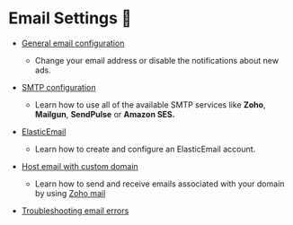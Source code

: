 # Email Settings 📧


*   [General email configuration](Email-settings-general-email-configuration.md)
     -   Change your email address or disable the notifications about new ads.

*   [SMTP configuration](Email-settings-SMTP-configuration.md)
     -   Learn how to use all of the available SMTP services like **Zoho**, **Mailgun**, **SendPulse** or **Amazon SES.**

*   [ElasticEmail](Email-settings-elasticemail.md)
    - Learn how to create and configure an ElasticEmail account.

*   [Host email with custom domain](Email-settings-host-email-with-custom-domain.md)
    -  Learn how to send and receive emails associated with your domain by using [Zoho mail](https://www.zoho.com/mail/)

*   [Troubleshooting email errors](Email-settings-troubleshooting-email-errors.md)
